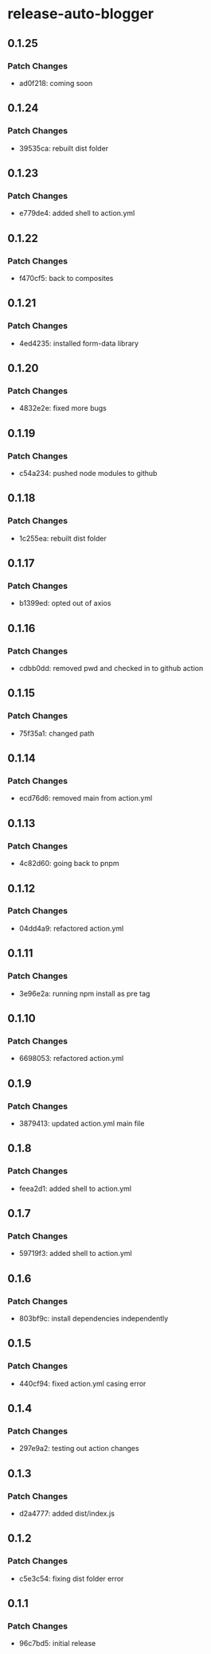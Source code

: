 # release-auto-blogger

## 0.1.25

### Patch Changes

- ad0f218: coming soon

## 0.1.24

### Patch Changes

- 39535ca: rebuilt dist folder

## 0.1.23

### Patch Changes

- e779de4: added shell to action.yml

## 0.1.22

### Patch Changes

- f470cf5: back to composites

## 0.1.21

### Patch Changes

- 4ed4235: installed form-data library

## 0.1.20

### Patch Changes

- 4832e2e: fixed more bugs

## 0.1.19

### Patch Changes

- c54a234: pushed node modules to github

## 0.1.18

### Patch Changes

- 1c255ea: rebuilt dist folder

## 0.1.17

### Patch Changes

- b1399ed: opted out of axios

## 0.1.16

### Patch Changes

- cdbb0dd: removed pwd and checked in to github action

## 0.1.15

### Patch Changes

- 75f35a1: changed path

## 0.1.14

### Patch Changes

- ecd76d6: removed main from action.yml

## 0.1.13

### Patch Changes

- 4c82d60: going back to pnpm

## 0.1.12

### Patch Changes

- 04dd4a9: refactored action.yml

## 0.1.11

### Patch Changes

- 3e96e2a: running npm install as pre tag

## 0.1.10

### Patch Changes

- 6698053: refactored action.yml

## 0.1.9

### Patch Changes

- 3879413: updated action.yml main file

## 0.1.8

### Patch Changes

- feea2d1: added shell to action.yml

## 0.1.7

### Patch Changes

- 59719f3: added shell to action.yml

## 0.1.6

### Patch Changes

- 803bf9c: install dependencies independently

## 0.1.5

### Patch Changes

- 440cf94: fixed action.yml casing error

## 0.1.4

### Patch Changes

- 297e9a2: testing out action changes

## 0.1.3

### Patch Changes

- d2a4777: added dist/index.js

## 0.1.2

### Patch Changes

- c5e3c54: fixing dist folder error

## 0.1.1

### Patch Changes

- 96c7bd5: initial release
